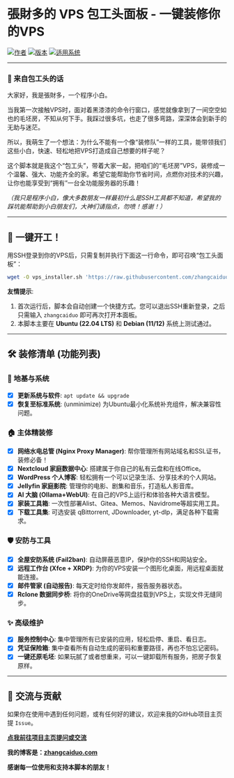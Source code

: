 # 張財多的 VPS 包工头面板 - 一键装修你的VPS

[![作者](https://img.shields.io/badge/作者-zhangcaiduo-blue.svg)](https://github.com/zhangcaiduo)
[![版本](https://img.shields.io/badge/版本-v6.5.1-brightgreen.svg)](https://github.com/zhangcaiduo/vps-installer-script)
[![适用系统](https://img.shields.io/badge/系统-Ubuntu%20%7C%20Debian-orange.svg)]()

---

### 👋 来自包工头的话

大家好，我是張財多，一个程序小白。

当我第一次接触VPS时，面对着黑漆漆的命令行窗口，感觉就像拿到了一间空空如也的毛坯房，不知从何下手。我踩过很多坑，也走了很多弯路，深深体会到新手的无助与迷茫。

所以，我萌生了一个想法：为什么不能有一个像“装修队”一样的工具，能带领我们这些小白，快速、轻松地把VPS打造成自己想要的样子呢？

这个脚本就是我这个“包工头”，带着大家一起，把咱们的“毛坯房”VPS，装修成一个温馨、强大、功能齐全的家。希望它能帮助你节省时间，点燃你对技术的兴趣，让你也能享受到“拥有”一台全功能服务器的乐趣！

*（我只是程序小白，像大多数朋友一样最初什么是SSH工具都不知道，希望我的踩坑能帮助到小白朋友们，大神们请指点，勿喷！感谢！）*

---

## 🚀 一键开工！

用SSH登录到你的VPS后，只需复制并执行下面这一行命令，即可召唤“包工头面板”：

```bash
wget -O vps_installer.sh 'https://raw.githubusercontent.com/zhangcaiduo/BaoGongTou/refs/heads/main/vps_installer.sh' && sudo bash vps_installer.sh
```

**友情提示**:
1.  首次运行后，脚本会自动创建一个快捷方式。您可以退出SSH重新登录，之后只需输入 `zhangcaiduo` 即可再次打开本面板。
2.  本脚本主要在 **Ubuntu (22.04 LTS)** 和 **Debian (11/12)** 系统上测试通过。

---

## 🛠️ 装修清单 (功能列表)

### 🧱 地基与系统
- [x] **更新系统与软件**: `apt update && upgrade`
- [x] **恢复至标准系统**: (unminimize) 为Ubuntu最小化系统补充组件，解决兼容性问题。

### 🏠 主体精装修
- [x] **网络水电总管 (Nginx Proxy Manager)**: 帮你管理所有网站域名和SSL证书，装修必备！
- [x] **Nextcloud 家庭数据中心**: 搭建属于你自己的私有云盘和在线Office。
- [x] **WordPress 个人博客**: 轻松拥有一个可以记录生活、分享技术的个人网站。
- [x] **Jellyfin 家庭影院**: 管理你的电影、剧集和音乐，打造私人影音库。
- [x] **AI 大脑 (Ollama+WebUI)**: 在自己的VPS上运行和体验各种大语言模型。
- [x] **家装工具箱**: 一次性部署Alist、Gitea、Memos、Navidrome等超实用工具。
- [x] **下载工具集**: 可选安装 qBittorrent, JDownloader, yt-dlp，满足各种下载需求。

### 🛡️ 安防与工具
- [x] **全屋安防系统 (Fail2ban)**: 自动屏蔽恶意IP，保护你的SSH和网站安全。
- [x] **远程工作台 (Xfce + XRDP)**: 为你的VPS安装一个图形化桌面，用远程桌面就能连接。
- [x] **邮件管家 (自动报告)**: 每天定时给你发邮件，报告服务器状态。
- [x] **Rclone 数据同步桥**: 将你的OneDrive等网盘挂载到VPS上，实现文件无缝同步。

### ✨ 高级维护
- [x] **服务控制中心**: 集中管理所有已安装的应用，轻松启停、重启、看日志。
- [x] **凭证保险箱**: 集中查看所有自动生成的密码和重要路径，再也不怕忘记密码。
- [x] **一键还原毛坯**: 如果玩腻了或者想重来，可以一键卸载所有服务，把房子恢复原样。

---

## 🤝 交流与贡献

如果你在使用中遇到任何问题，或有任何好的建议，欢迎来我的GitHub项目主页提 `Issue`。

**[点我前往项目主页提问或交流](https://github.com/zhangcaiduo/vps-installer-script/issues)**

**我的博客是：[zhangcaiduo.com](https://zhangcaiduo.com/)**

**感谢每一位使用和支持本脚本的朋友！**
